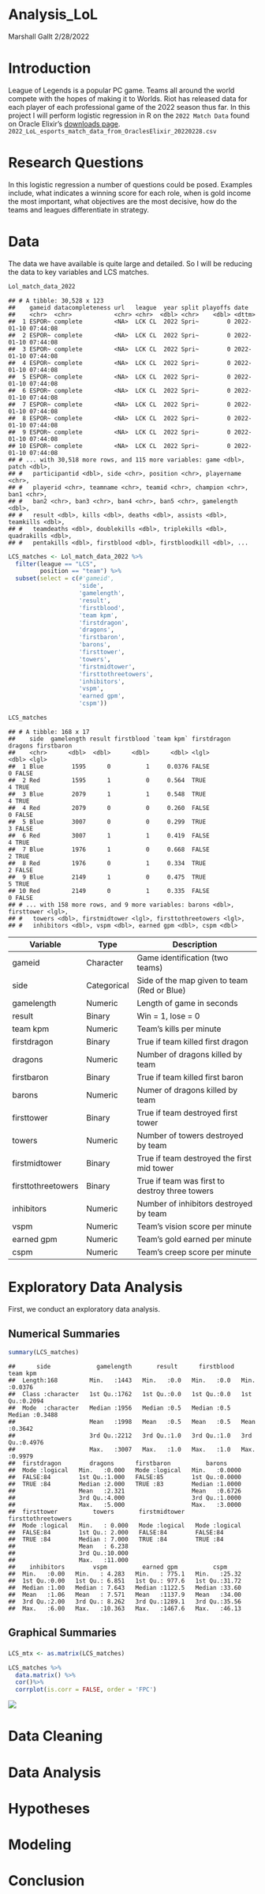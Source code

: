 Analysis_LoL
================
Marshall Gallt
2/28/2022

# Introduction

League of Legends is a popular PC game. Teams all around the world
compete with the hopes of making it to Worlds. Riot has released data
for each player of each professional game of the 2022 season thus far.
In this project I will perform logistic regression in R on the
`2022 Match Data` found on Oracle Elixir’s [downloads
page](https://oracleselixir.com/tools/downloads).
`2022_LoL_esports_match_data_from_OraclesElixir_20220228.csv`

# Research Questions

In this logistic regression a number of questions could be posed.
Examples include, what indicates a winning score for each role, when is
gold income the most important, what objectives are the most decisive,
how do the teams and leagues differentiate in strategy.

# Data

The data we have available is quite large and detailed. So I will be
reducing the data to key variables and LCS matches.

``` r
Lol_match_data_2022
```

    ## # A tibble: 30,528 x 123
    ##    gameid datacompleteness url   league  year split playoffs date               
    ##    <chr>  <chr>            <chr> <chr>  <dbl> <chr>    <dbl> <dttm>             
    ##  1 ESPOR~ complete         <NA>  LCK CL  2022 Spri~        0 2022-01-10 07:44:08
    ##  2 ESPOR~ complete         <NA>  LCK CL  2022 Spri~        0 2022-01-10 07:44:08
    ##  3 ESPOR~ complete         <NA>  LCK CL  2022 Spri~        0 2022-01-10 07:44:08
    ##  4 ESPOR~ complete         <NA>  LCK CL  2022 Spri~        0 2022-01-10 07:44:08
    ##  5 ESPOR~ complete         <NA>  LCK CL  2022 Spri~        0 2022-01-10 07:44:08
    ##  6 ESPOR~ complete         <NA>  LCK CL  2022 Spri~        0 2022-01-10 07:44:08
    ##  7 ESPOR~ complete         <NA>  LCK CL  2022 Spri~        0 2022-01-10 07:44:08
    ##  8 ESPOR~ complete         <NA>  LCK CL  2022 Spri~        0 2022-01-10 07:44:08
    ##  9 ESPOR~ complete         <NA>  LCK CL  2022 Spri~        0 2022-01-10 07:44:08
    ## 10 ESPOR~ complete         <NA>  LCK CL  2022 Spri~        0 2022-01-10 07:44:08
    ## # ... with 30,518 more rows, and 115 more variables: game <dbl>, patch <dbl>,
    ## #   participantid <dbl>, side <chr>, position <chr>, playername <chr>,
    ## #   playerid <chr>, teamname <chr>, teamid <chr>, champion <chr>, ban1 <chr>,
    ## #   ban2 <chr>, ban3 <chr>, ban4 <chr>, ban5 <chr>, gamelength <dbl>,
    ## #   result <dbl>, kills <dbl>, deaths <dbl>, assists <dbl>, teamkills <dbl>,
    ## #   teamdeaths <dbl>, doublekills <dbl>, triplekills <dbl>, quadrakills <dbl>,
    ## #   pentakills <dbl>, firstblood <dbl>, firstbloodkill <dbl>, ...

``` r
LCS_matches <- Lol_match_data_2022 %>%
  filter(league == "LCS",
         position == "team") %>%
  subset(select = c(#'gameid',
                    'side',
                    'gamelength',
                    'result',
                    'firstblood',
                    'team kpm',
                    'firstdragon',
                    'dragons',
                    'firstbaron',
                    'barons',
                    'firsttower',
                    'towers',
                    'firstmidtower',
                    'firsttothreetowers',
                    'inhibitors',
                    'vspm',
                    'earned gpm',
                    'cspm'))

LCS_matches
```

    ## # A tibble: 168 x 17
    ##    side  gamelength result firstblood `team kpm` firstdragon dragons firstbaron
    ##    <chr>      <dbl>  <dbl>      <dbl>      <dbl> <lgl>         <dbl> <lgl>     
    ##  1 Blue        1595      0          1     0.0376 FALSE             0 FALSE     
    ##  2 Red         1595      1          0     0.564  TRUE              4 TRUE      
    ##  3 Blue        2079      1          1     0.548  TRUE              4 TRUE      
    ##  4 Red         2079      0          0     0.260  FALSE             0 FALSE     
    ##  5 Blue        3007      0          0     0.299  TRUE              3 FALSE     
    ##  6 Red         3007      1          1     0.419  FALSE             4 TRUE      
    ##  7 Blue        1976      1          0     0.668  FALSE             2 TRUE      
    ##  8 Red         1976      0          1     0.334  TRUE              2 FALSE     
    ##  9 Blue        2149      1          0     0.475  TRUE              5 TRUE      
    ## 10 Red         2149      0          1     0.335  FALSE             0 FALSE     
    ## # ... with 158 more rows, and 9 more variables: barons <dbl>, firsttower <lgl>,
    ## #   towers <dbl>, firstmidtower <lgl>, firsttothreetowers <lgl>,
    ## #   inhibitors <dbl>, vspm <dbl>, earned gpm <dbl>, cspm <dbl>

| Variable           | Type        | Description                                    |
|--------------------|-------------|------------------------------------------------|
| gameid             | Character   | Game identification (two teams)                |
| side               | Categorical | Side of the map given to team (Red or Blue)    |
| gamelength         | Numeric     | Length of game in seconds                      |
| result             | Binary      | Win = 1, lose = 0                              |
| team kpm           | Numeric     | Team’s kills per minute                        |
| firstdragon        | Binary      | True if team killed first dragon               |
| dragons            | Numeric     | Number of dragons killed by team               |
| firstbaron         | Binary      | True if team killed first baron                |
| barons             | Numeric     | Numer of dragons killed by team                |
| firsttower         | Binary      | True if team destroyed first tower             |
| towers             | Numeric     | Number of towers destroyed by team             |
| firstmidtower      | Binary      | True if team destroyed the first mid tower     |
| firsttothreetowers | Binary      | True if team was first to destroy three towers |
| inhibitors         | Numeric     | Number of inhibitors destroyed by team         |
| vspm               | Numeric     | Team’s vision score per minute                 |
| earned gpm         | Numeric     | Team’s gold earned per minute                  |
| cspm               | Numeric     | Team’s creep score per minute                  |

# Exploratory Data Analysis

First, we conduct an exploratory data analysis.

## Numerical Summaries

``` r
summary(LCS_matches)
```

    ##      side             gamelength       result      firstblood     team kpm     
    ##  Length:168         Min.   :1443   Min.   :0.0   Min.   :0.0   Min.   :0.0376  
    ##  Class :character   1st Qu.:1762   1st Qu.:0.0   1st Qu.:0.0   1st Qu.:0.2094  
    ##  Mode  :character   Median :1956   Median :0.5   Median :0.5   Median :0.3488  
    ##                     Mean   :1998   Mean   :0.5   Mean   :0.5   Mean   :0.3642  
    ##                     3rd Qu.:2212   3rd Qu.:1.0   3rd Qu.:1.0   3rd Qu.:0.4976  
    ##                     Max.   :3007   Max.   :1.0   Max.   :1.0   Max.   :0.9979  
    ##  firstdragon        dragons      firstbaron          barons      
    ##  Mode :logical   Min.   :0.000   Mode :logical   Min.   :0.0000  
    ##  FALSE:84        1st Qu.:1.000   FALSE:85        1st Qu.:0.0000  
    ##  TRUE :84        Median :2.000   TRUE :83        Median :1.0000  
    ##                  Mean   :2.321                   Mean   :0.6726  
    ##                  3rd Qu.:4.000                   3rd Qu.:1.0000  
    ##                  Max.   :5.000                   Max.   :3.0000  
    ##  firsttower          towers       firstmidtower   firsttothreetowers
    ##  Mode :logical   Min.   : 0.000   Mode :logical   Mode :logical     
    ##  FALSE:84        1st Qu.: 2.000   FALSE:84        FALSE:84          
    ##  TRUE :84        Median : 7.000   TRUE :84        TRUE :84          
    ##                  Mean   : 6.238                                     
    ##                  3rd Qu.:10.000                                     
    ##                  Max.   :11.000                                     
    ##    inhibitors        vspm          earned gpm          cspm      
    ##  Min.   :0.00   Min.   : 4.283   Min.   : 775.1   Min.   :25.32  
    ##  1st Qu.:0.00   1st Qu.: 6.851   1st Qu.: 977.6   1st Qu.:31.72  
    ##  Median :1.00   Median : 7.643   Median :1122.5   Median :33.60  
    ##  Mean   :1.06   Mean   : 7.571   Mean   :1137.9   Mean   :34.00  
    ##  3rd Qu.:2.00   3rd Qu.: 8.262   3rd Qu.:1289.1   3rd Qu.:35.56  
    ##  Max.   :6.00   Max.   :10.363   Max.   :1467.6   Max.   :46.13

## Graphical Summaries

### 

``` r
LCS_mtx <- as.matrix(LCS_matches)

LCS_matches %>%
  data.matrix() %>%
  cor()%>%
  corrplot(is.corr = FALSE, order = 'FPC')
```

![](Analysis_LoL_files/figure-gfm/summary-tables-1-1.png)<!-- -->

# Data Cleaning

# Data Analysis

# Hypotheses

# Modeling

# Conclusion
